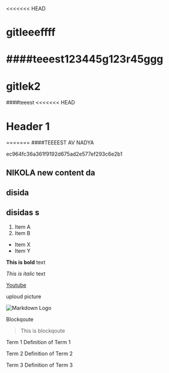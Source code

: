 
<<<<<<< HEAD
# gitleeeffff
####teeest123445g123r45ggg
=======
# gitlek2
####teeest
<<<<<<< HEAD

# Header 1
=======
####TEEEEST AV NADYA
>>>>>>> 
ec964fc36a361f9192d675ad2e577ef293c6e2b1


## NIKOLA new content da


## disida


## disidas s


1. Item A
2. Item B

* Item X 
* Item Y

**This is bold** text

*This is italic* text

[Youtube](https://www.youtube.com/ "Youtube")


uploud picture

![Markdown Logo](https://markdown-here.com/img/icon256.png)


Blockqoute 

> This is blockqoute




Term 1
Definition of Term 1

Term 2
Definition of Term 2

Term 3 
Definition of Term 3
